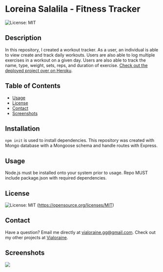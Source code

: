   # Loreina Salalila - Fitness Tracker
  ![License: MIT](https://img.shields.io/badge/License-MIT-yellow.svg)
  ## Description
  In this repository, I created a workout tracker. As a user, an individual is able to view create and track daily workouts. Users are also able to log multiple exercises in a workout on a given day. Users are also able to track the name, type, weight, sets, reps, and duration of exercise. [Check out the deployed project over on Heroku](https://hw-fitness-tracker.herokuapp.com/).
  ## Table of Contents
  * [Usage](#usage)
  * [License](#license)
  * [Contact](#contact)
  * [Screenshots](#screenshots)
  ## Installation
  ```npm init``` is used to install dependencies. This repository was created with Mongo database with a Mongoose schema and handle routes with Express.
  ## Usage
  Node.js must be installed onto your system prior to usage. Repo MUST include package.json with required dependencies.
  ## License
  ![License: MIT](https://img.shields.io/badge/License-MIT-yellow.svg)
  (https://opensource.org/licenses/MIT)
  ## Contact
  Have a question? Email me directly at vialoraine.gg@gmail.com.
  Check out my other projects at [Vialoraine](https://github.com/Vialoraine).
  ## Screenshots
  <img src="https://github.com/Vialoraine/Fitness-Tracker/blob/main/public/assets/exercise-view.png?raw=true">

